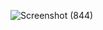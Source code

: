 ![Screenshot (844)](https://github.com/user-attachments/assets/63c86868-f5cd-4ead-a014-5f50fcce52ea)
